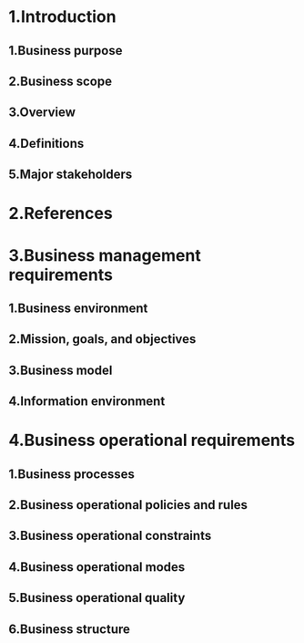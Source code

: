 # 1.Introduction
## 1.Business purpose
## 2.Business scope
## 3.Overview
## 4.Definitions 
## 5.Major stakeholders 
# 2.References
# 3.Business management requirements
## 1.Business environment
## 2.Mission, goals, and objectives
## 3.Business model
## 4.Information environment
# 4.Business operational requirements
## 1.Business processes
## 2.Business operational policies and rules
## 3.Business operational constraints
## 4.Business operational modes
## 5.Business operational quality
## 6.Business structure
